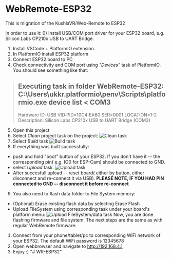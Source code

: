 # WebRemote-ESP32
This is migration of the KushlaVR/Web-Remote to ESP32

In order to use it:
0) Install USB/COM port driver for your ESP32 board, e.g. Silicon Labs CP210x USB to UART Bridge.
1) Install VSCode + PlatformIO extension.
2) In PlatformIO install ESP32 platform
3) Connect ESP32 board to PC
4) Check connectivity and COM port using *"Devices"* task of PlatformIO.
You should see something like that:
 > Executing task in folder WebRemote-ESP32: C:\Users\ukkr\.platformio\penv\Scripts\platformio.exe device list <
 > COM3
 > ----
 > Hardware ID: USB VID:PID=10C4:EA60 SER=0001 LOCATION=1-2  
 > Description: Silicon Labs CP210x USB to UART Bridge (COM3)

5) Open this project 
6) Select *Clean* project task on the project:
![Clean task](https://github.com/krukhlis/WebRemote-ESP32/blob/assets/Clean.PNG)
7) Select *Build* task
![Build task](https://github.com/krukhlis/WebRemote-ESP32/blob/assets/Build.PNG)
8) If everything was built successfully:
* push and hold "boot" button of your ESP32. If you don't have it -- the corresponding pin( e.g. IO0 for ESP-Cam) should be connected to GND. 
* select *Upload* task.
![Upload task](https://github.com/krukhlis/WebRemote-ESP32/blob/assets/Upload.PNG)
* After succesfull upload -- reset board( either by button, either disconnect and re-connect it via USB). 
**PLEASE NOTE, IF YOU HAD PIN connected to GND -- disconnect it before re-connect**
9) You also need to flash data folder to File System memory:
* (Optional) Erase existing flash data by selecting Erase Flash
* Upload FileSystem using corresponding task under your board's platform menu:
![Upload FileSystem/data task](https://github.com/krukhlis/WebRemote-ESP32/blob/assets/UploadFS.PNG)
Now, you are done flashing firmware and file system. The next steps are the same as with regular WebRemote firmware:
1) Connect from your phone/tablet/pc to corresponding WiFi network of your ESP32. The default WiFi password is 12345678
2) Open webbrowser and navigate to http://192.168.4.1
3) Enjoy :)
"# WR-ESP32" 
